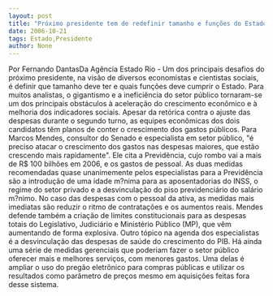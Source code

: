 ```yaml
---
layout: post
title: "Próximo presidente tem de redefinir tamanho e funções do Estado"
date: 2006-10-21
tags: Estado,Presidente
author: None
---
```

Por Fernando DantasDa Agência Estado
Rio - Um dos principais desafios do próximo presidente, na visão de diversos economistas e cientistas sociais, é definir que tamanho deve ter e quais funções deve cumprir o Estado. Para muitos analistas, o gigantismo e a ineficiência do setor público tornaram-se um dos principais obstáculos à aceleração do crescimento econômico e à melhoria dos indicadores sociais.
Apesar da retórica contra o ajuste das despesas durante o segundo turno, as equipes econômicas dos dois candidatos têm planos de conter o crescimento dos gastos públicos. Para Marcos Mendes, consultor do Senado e especialista em setor público, \"é preciso atacar o crescimento dos gastos nas despesas maiores, que estão crescendo mais rapidamente\". Ele cita a Previdência, cujo rombo vai a mais de R$ 100 bilhões em 2006, e os gastos de pessoal. 
As duas medidas recomendadas quase unanimemente pelos especialistas para a Previdência são a introdução de uma idade m?nima para as aposentadorias do INSS, o regime do setor privado e a desvinculação do piso previdenciário do salário m?nimo.
No caso das despesas com o pessoal da ativa, as medidas mais imediatas são reduzir o ritmo de contratações e os aumentos reais. Mendes defende também a criação de limites constitucionais para as despesas totais do Legislativo, Judiciário e Ministério Público (MP), que vêm aumentando de forma explosiva. Outro tópico na agenda dos especialistas é a desvinculação das despesas de saúde do crescimento do PIB.
Há ainda uma série de medidas gerenciais que poderiam fazer o setor público oferecer mais e melhores serviços, com menores gastos. Uma delas é ampliar o uso do pregão eletrônico para compras públicas e utilizar os resultados como parâmetro de preços mesmo em aquisições feitas fora desse sistema. 